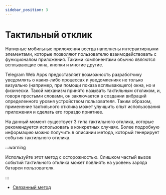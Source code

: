 ```yaml
---
sidebar_position: 3
---
```


# Тактильный отклик

Нативные мобильные приложения всегда наполнены интерактивными элементами,
которые позволяют пользователю взаимодействовать с функционалом приложения.
Такими компонентами обычно являются всплывающие окна, кнопки и многие другие.

Telegram Web Apps предоставляет возможность разработчику уведомлять о
каких-либо процессах и уведомлениях не только визуально (например, при помощи 
показа всплывающего) окна, но и физически. Такой механизм принято
называть тактильным откликом, и, говоря простыми словами, он заключается
в создании вибраций определенного уровня устройством пользователя. Таким 
образом, применение тактильного отклика может улучшить опыт использования 
приложения и сделать его гораздо приятнее. 

На данный момент существует 3 типа тактильного отклика, которые рекомендуется 
использовать в конкретных случаях. Более подробную информацию можно
получить в описании метода, который генерирует события тактильного отклика.

:::warning

Используйте этот метод с осторожностью. Слишком частый вызов событий 
тактильного отклика может повлиять на уровень заряда батареи пользователя.

:::

- [Связанный метод](../apps-communication/methods.mdx#web_app_trigger_haptic_feedback)
